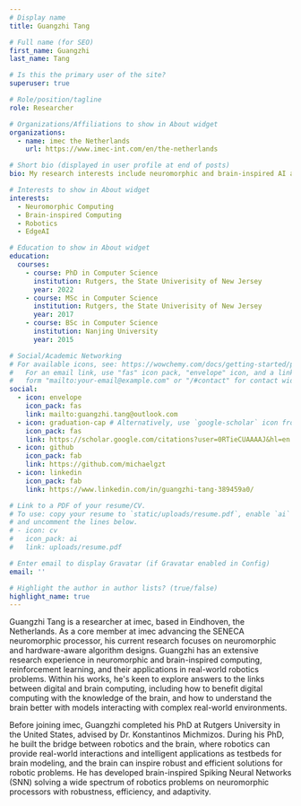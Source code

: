```yaml
---
# Display name
title: Guangzhi Tang

# Full name (for SEO)
first_name: Guangzhi
last_name: Tang

# Is this the primary user of the site?
superuser: true

# Role/position/tagline
role: Researcher

# Organizations/Affiliations to show in About widget
organizations:
  - name: imec the Netherlands
    url: https://www.imec-int.com/en/the-netherlands

# Short bio (displayed in user profile at end of posts)
bio: My research interests include neuromorphic and brain-inspired AI and their applications in real-world problems.

# Interests to show in About widget
interests:
  - Neuromorphic Computing
  - Brain-inspired Computing
  - Robotics
  - EdgeAI

# Education to show in About widget
education:
  courses:
    - course: PhD in Computer Science
      institution: Rutgers, the State Univerisity of New Jersey
      year: 2022
    - course: MSc in Computer Science
      institution: Rutgers, the State Univerisity of New Jersey
      year: 2017
    - course: BSc in Computer Science
      institution: Nanjing University
      year: 2015

# Social/Academic Networking
# For available icons, see: https://wowchemy.com/docs/getting-started/page-builder/#icons
#   For an email link, use "fas" icon pack, "envelope" icon, and a link in the
#   form "mailto:your-email@example.com" or "/#contact" for contact widget.
social:
  - icon: envelope
    icon_pack: fas
    link: mailto:guangzhi.tang@outlook.com
  - icon: graduation-cap # Alternatively, use `google-scholar` icon from `ai` icon pack
    icon_pack: fas
    link: https://scholar.google.com/citations?user=0RTieCUAAAAJ&hl=en
  - icon: github
    icon_pack: fab
    link: https://github.com/michaelgzt
  - icon: linkedin
    icon_pack: fab
    link: https://www.linkedin.com/in/guangzhi-tang-389459a0/

# Link to a PDF of your resume/CV.
# To use: copy your resume to `static/uploads/resume.pdf`, enable `ai` icons in `params.yaml`,
# and uncomment the lines below.
# - icon: cv
#   icon_pack: ai
#   link: uploads/resume.pdf

# Enter email to display Gravatar (if Gravatar enabled in Config)
email: ''

# Highlight the author in author lists? (true/false)
highlight_name: true
---
```


Guangzhi Tang is a researcher at imec, based in Eindhoven, the Netherlands. As a core member at imec advancing the SENECA neuromorphic processor, his current research focuses on neuromorphic and hardware-aware algorithm designs. Guangzhi has an extensive research experience in neuromorphic and brain-inspired computing, reinforcement learning, and their applications in real-world robotics problems. Within his works, he's keen to explore answers to the links between digital and brain computing, including how to benefit digital computing with the knowledge of the brain, and how to understand the brain better with models interacting with complex real-world environments.

Before joining imec, Guangzhi completed his PhD at Rutgers University in the United States, advised by Dr. Konstantinos Michmizos. During his PhD, he built the bridge between robotics and the brain, where robotics can provide real-world interactions and intelligent applications as testbeds for brain modeling, and the brain can inspire robust and efficient solutions for robotic problems. He has developed brain-inspired Spiking Neural Networks (SNN) solving a wide spectrum of robotics problems on neuromorphic processors with robustness, efficiency, and adaptivity.